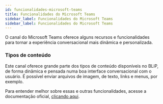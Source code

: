 ```yaml
---
id: funcionalidades-microsoft-teams
title: Funcionalidades do Microsoft Teams
sidebar_label: Funcionalidades do Microsoft Teams
sidebar_label: Funcionalidades do Microsoft Teams
---
```

O canal do Microsoft Teams oferece alguns recursos e funcionalidades para tornar a experiência conversacional mais dinâmica e personalizada.

### Tipos de conteúdo
Este canal oferece grande parte dos tipos de conteúdo disponíveis no BLiP, de forma dinâmica e pensada numa boa interface conversacional com o usuário. É possível enviar arquivos de imagem, de texto, links e menus, por exemplo.

Para entender melhor sobre essas e outras funcionalidades, acesse a documentação oficial, [clicando aqui](ttps://docs.microsoft.com/pt-br/microsoftteams).